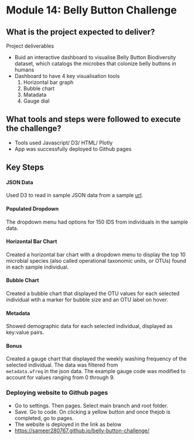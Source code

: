 # Module 14: Belly Button Challenge

## What is the project expected to deliver?
Project deliverables
 - Buid an interactive dashboard to visualise Belly Button Biodiversity dataset, which catalogs the microbes that colonize belly buttons in humans
 - Dashboard to have 4 key visualisation tools
    1. Horizontal bar graph
    2. Bubble chart
    3. Matadata
    4. Gauge dial

## What tools and steps were followed to execute the challenge?
- Tools used Javascript/ D3/ HTML/ Plotly
- App was successfully deployed to Github pages

## Key Steps
#### **JSON Data**
Used D3 to read in sample JSON data from a sample [url](https://2u-data-curriculum-team.s3.amazonaws.com/dataviz-classroom/v1.1/14-Interactive-Web-Visualizations/02-Homework/samples.json).

#### **Populated Dropdown**
 The dropdown menu had options for 150 IDS from individuals in the sample data.

#### **Horizontal Bar Chart**
Created a horizontal bar chart with a dropdown menu to display the top 10 microbial species (also called operational taxonomic units, or OTUs) found in each sample individual.

#### **Bubble Chart**
Created a bubble chart that displayed the OTU values for each selected individual wtih a marker for bubble size and an OTU label on hover.

#### **Metadata**
Showed demographic data for each selected individual, displayed as key:value pairs.

#### **Bonus**
Created a gauge chart that displayed the weekly washing frequency of the selected individual. The data was filtered from<br>
`metadata.wfreq` in the json data.
The example gauge code was modified to account for values ranging from 0 through 9.

### **Deploying website to Github pages**
 - Go to settings. Then pages. Select main branch and root folder.
 - Save. Go to code. On clicking a yellow button and once thejob is completed, go to pages.
 - The website is deployed in the link as below
 - https://sameer280767.github.io/belly-button-challenge/ 

